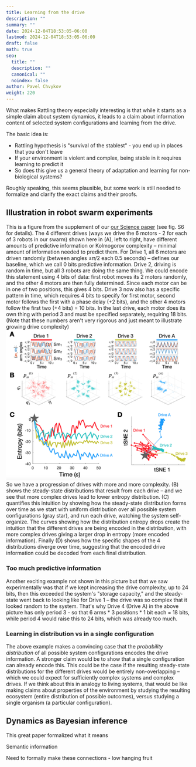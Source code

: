 ```yaml
---
title: Learning from the drive
description: ""
summary: ""
date: 2024-12-04T18:53:05-06:00
lastmod: 2024-12-04T18:53:05-06:00
draft: false
math: true
seo:
  title: ""
  description: ""
  canonical: ""
  noindex: false
author: Pavel Chvykov
weight: 220
---
```

What makes Rattling theory especially interesting is that while it starts as a simple claim about system dynamics, it leads to a claim about information content of selected system configurations and learning from the drive. 

The basic idea is:
* Rattling hypothesis is "survival of the stablest" - you end up in places that you don't leave
* If your environment is violent and complex, being stable in it requires learning to predict it
* So does this give us a general theory of adaptation and learning for non-biological systems?

Roughly speaking, this seems plausible, but some work is still needed to formalize and clarify the exact claims and their proofs. 

## Illustration in robot swarm experiments

This is a figure from the supplement of our  [our Science paper](https://www.science.org/doi/10.1126/science.abc6182) (see fig. S6 for details). The 4 different drives (ways we drive the 6 motors - 2 for each of 3 robots in our swarm) shown here in (A), left to right, have different amounts of predictive information or Kolmogorov complexity – minimal amount of information needed to predict them. For Drive 1, all 6 motors are driven randomly (between angles $\pm \pi/2$ each 0.5 seconds) – defines our baseline, which we call 0 bits predictive information. Drive 2, driving is random in time, but all 3 robots are doing the same thing. We could encode this statement using 4 bits of data: first robot moves its 2 motors randomly, and the other 4 motors are then fully determined. Since each motor can be in one of two positions, this gives 4 bits. Drive 3 now also has a specific pattern in time, which requires 4 bits to specify for first motor, second motor follows the first with a phase delay (+2 bits), and the other 4 motors follow the first two (+4 bits) = 10 bits. In the last drive, each motor does its own thing with period 3 and must be specified separately, requiring 18 bits. (Note that these numbers aren't very rigorous and just meant to illustrate growing drive complexity)
![drive learning](drive_learn.png)
So we have a progression of drives with more and more complexity. (B) shows the steady-state distributions that result from each drive – and we see that more complex drives lead to lower entropy distribution. (C) quantifies this intuition by showing how the steady-state distribution forms over time as we start with uniform distribution over all possible system configurations (gray star), and run each drive, watching the system self-organize. The curves showing how the distribution entropy drops create the intuition that the different drives are being encoded in the distribution, with more complex drives giving a larger drop in entropy (more encoded information). Finally (D) shows how the specific shapes of the 4 distributions diverge over time, suggesting that the encoded drive information could be decoded from each final distribution.

### Too much predictive information
Another exciting example not shown in this picture but that we saw experimentally was that if we kept increasing the drive complexity, up to 24 bits, then this exceeded the system's "storage capacity," and the steady-state went back to looking like for Drive 1 – the drive was so complex that it looked random to the system. That's why Drive 4 (Drive A) in the above picture has only period 3 - so that 6 arms \* 3 positions \* 1 bit each = 18 bits, while period 4 would raise this to 24 bits, which was already too much.  

### Learning in distribution vs in a single configuration
The above example makes a convincing case that the *probability distribution* of all possible system configurations encodes the drive information. A stronger claim would be to show that a single configuration can already encode this. This could be the case if the resulting steady-state distributions for the different drives would be entirely non-overlapping – which we could expect for sufficiently complex systems and complex drives. If we think about this in analogy to living systems, that would be like making claims about properties of the environment by studying the resulting ecosystem (entire distribution of possible outcomes), versus studying a single organism (a particular configuration).

## Dynamics as Bayesian inference

This great paper formalized what it means

Semantic information

Need to formally make these connections - low hanging fruit

